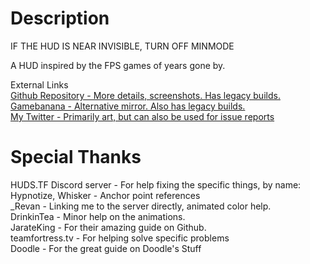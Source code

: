 # Description

IF THE HUD IS NEAR INVISIBLE, TURN OFF MINMODE  
  
A HUD inspired by the FPS games of years gone by.  
  
External Links  
[Github Repository - More details, screenshots. Has legacy builds.](https://github.com/LavenderTheGreat/dosHUD/)  
[Gamebanana - Alternative mirror. Also has legacy builds.](https://gamebanana.com/guis/35769)  
[My Twitter - Primarily art, but can also be used for issue reports](https://twitter.com/lavendertgreat/)

# Special Thanks

HUDS.TF Discord server - For help fixing the specific things, by name:  
 Hypnotize, Whisker - Anchor point references  
 \_Revan - Linking me to the server directly, animated color help.  
 DrinkinTea - Minor help on the animations.  
JarateKing - For their amazing guide on Github.  
teamfortress.tv - For helping solve specific problems  
Doodle - For the great guide on Doodle's Stuff
